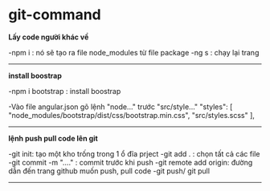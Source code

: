 # git-command

******************Lấy code người khác về******************

-npm i : nó sẽ tạo ra file node_modules từ file package
-ng s : chạy lại trang

*****************************************************



******************install boostrap******************

-npm i bootstrap : install boostrap

-Vào file angular.json gõ lệnh "node..." trước "src/style..."
 "styles": [
              "node_modules/bootstrap/dist/css/bootstrap.min.css",
              "src/styles.scss" ],

*****************************************************



******************lệnh push pull code lên git******************

-git init: tạo một kho trống trong 1 ổ đĩa prject
-git add . : chọn tất cả các file
-git commit -m "...." : commit trước khi push
-git remote add origin: đường dẫn đến trang github muốn push, pull code
-git push/ git pull

*****************************************************


